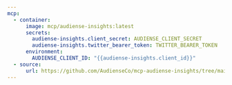 ```yaml
---
mcp:
  - container:
      image: mcp/audiense-insights:latest
      secrets:
        audiense-insights.client_secret: AUDIENSE_CLIENT_SECRET
        audiense-insights.twitter_bearer_token: TWITTER_BEARER_TOKEN
      environment:
        AUDIENSE_CLIENT_ID: "{{audiense-insights.client_id}}"
  - source:
      url: https://github.com/AudienseCo/mcp-audiense-insights/tree/main
---
```

